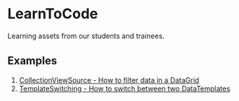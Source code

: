 # LearnToCode

Learning assets from our students and trainees.

## Examples

1. [CollectionViewSource - How to filter data in a DataGrid](Examples/CollectionViewSource/README.md)
2. [TemplateSwitching - How to switch between two DataTemplates](Examples/TemplateSwitching/README.md)